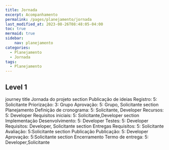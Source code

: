 ```yaml
---
title: Jornada
excerpt: Acompanhamento
permalink: /pages/planejamento/jornada
last_modified_at: 2023-08-26T08:48:05-04:00
toc: true
mermaid: true
sidebar:
    nav: planejamento
categories:
  - Planejamento
  - Jornada
tags:
  - Planejamento
---
```


## Level 1

<div class="mermaid">
journey
    title Jornada do projeto
    section Publicação de ideias
      Registro: 5: Solicitante
      Priorização: 3: Grupo
      Aprovação: 5: Grupo, Solicitante
    section Planejamento
      Definição de cronograma: 5: Solicitante, Developer
      Recursos: 5: Developer
      Requisitos iniciais: 5: Solicitante,Developer
    section Implementação
      Desenvolvimento: 5: Developer
      Testes: 5: Developer
      Requisitos: Developer, Solicitante
    section Entregas
      Requisitos: 5: Solicitante
      Avaliação: 5:Solicitante
    section Publicação
      Publicação: 5: Developer
      Aprovação: 5:Solicitante
    section Encerramento
      Termo de entrega: 5: Developer,Solicitante
</div>